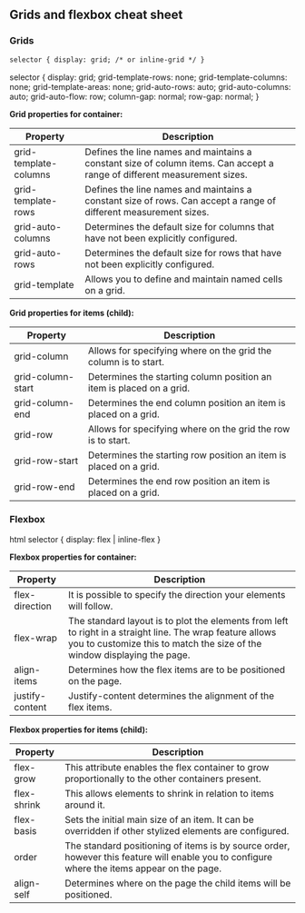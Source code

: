 ## Grids and flexbox cheat sheet

### Grids

```html
selector { display: grid; /* or inline-grid */ }
```

selector {
display: grid;
grid-template-rows: none;
grid-template-columns: none;
grid-template-areas: none;
grid-auto-rows: auto;
grid-auto-columns: auto;
grid-auto-flow: row;
column-gap: normal;
row-gap: normal;
}

**Grid properties for container:**

| Property              | Description                                                                                                              |
| --------------------- | ------------------------------------------------------------------------------------------------------------------------ |
| grid-template-columns | Defines the line names and maintains a constant size of column items. Can accept a range of different measurement sizes. |
| grid-template-rows    | Defines the line names and maintains a constant size of rows. Can accept a range of different measurement sizes.         |
| grid-auto-columns     | Determines the default size for columns that have not been explicitly configured.                                        |
| grid-auto-rows        | Determines the default size for rows that have not been explicitly configured.                                           |
| grid-template         | Allows you to define and maintain named cells on a grid.                                                                 |

**Grid properties for items (child):**

| Property          | Description                                                          |
| ----------------- | -------------------------------------------------------------------- |
| grid-column       | Allows for specifying where on the grid the column is to start.      |
| grid-column-start | Determines the starting column position an item is placed on a grid. |
| grid-column-end   | Determines the end column position an item is placed on a grid.      |
| grid-row          | Allows for specifying where on the grid the row is to start.         |
| grid-row-start    | Determines the starting row position an item is placed on a grid.    |
| grid-row-end      | Determines the end row position an item is placed on a grid.         |

### Flexbox

html
selector {
display: flex | inline-flex
}

**Flexbox properties for container:**

| Property        | Description                                                                                                                                                                           |
| --------------- | ------------------------------------------------------------------------------------------------------------------------------------------------------------------------------------- |
| flex-direction  | It is possible to specify the direction your elements will follow.                                                                                                                    |
| flex-wrap       | The standard layout is to plot the elements from left to right in a straight line. The wrap feature allows you to customize this to match the size of the window displaying the page. |
| align-items     | Determines how the flex items are to be positioned on the page.                                                                                                                       |
| justify-content | Justify-content determines the alignment of the flex items.                                                                                                                           |

**Flexbox properties for items (child):**

| Property    | Description                                                                                                                                 |
| ----------- | ------------------------------------------------------------------------------------------------------------------------------------------- |
| flex-grow   | This attribute enables the flex container to grow proportionally to the other containers present.                                           |
| flex-shrink | This allows elements to shrink in relation to items around it.                                                                              |
| flex-basis  | Sets the initial main size of an item. It can be overridden if other stylized elements are configured.                                      |
| order       | The standard positioning of items is by source order, however this feature will enable you to configure where the items appear on the page. |
| align-self  | Determines where on the page the child items will be positioned.                                                                            |
